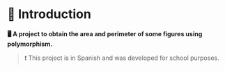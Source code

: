 # 💫 Introduction
**🖥️ A project to obtain the area and perimeter of some figures using polymorphism.**
> ❗ This project is in Spanish and was developed for school purposes.
